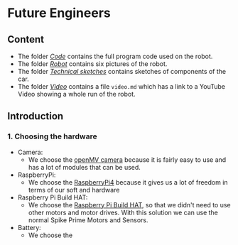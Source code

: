 # Future Engineers

## Content

+ The folder *[Code](https://github.com/jateute/HHG2022FE/tree/main/Code)* contains the full program code used on the robot.
+ The folder *[Robot](https://github.com/jateute/HHG2022FE/tree/main/Robot)* contains six pictures of the robot.
+ The folder *[Technical sketches](https://github.com/jateute/HHG2022FE/tree/main/Technical%20sketches)* contains sketches of components of the car.
+ The folder *[Video](https://github.com/jateute/HHG2022FE/tree/main/Video)* contains a file `video.md` which has a link to a YouTube Video showing a whole run of the robot.

## Introduction

### 1. Choosing the hardware
+ Camera:
  + We choose the [openMV camera](https://openmv.io/) because it is fairly easy to use and has a lot of modules that can be used.
+ RaspberryPi:
    + We choose the [RaspberryPi4](https://www.raspberrypi.com/products/raspberry-pi-4-model-b/) because it gives us a lot of freedom in terms of our soft and hardware
+ Raspberry Pi Build HAT:
    + We choose the [Raspberry Pi Build HAT](https://www.raspberrypi.com/products/build-hat/), so that we didn't need to use other motors and motor drives. With this solution we can use the normal Spike Prime Motors and Sensors.
+ Battery:
    + We choose the 
  